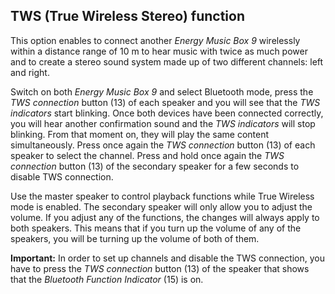 ## TWS (True Wireless Stereo) function

This option enables to connect another *Energy Music Box 9* wirelessly within a distance range of 10 m to hear music with twice as much power and to create a stereo sound system made up of two different channels: left and right. 

Switch on both *Energy Music Box 9* and select Bluetooth mode, press the *TWS connection* button (13) of each speaker and you will see that the *TWS indicators* start blinking. Once both devices have been connected correctly, you will hear another confirmation sound and the *TWS indicators* will stop blinking. From that moment on, they will play the same content simultaneously. Press once again the *TWS connection* button (13) of each speaker to select the channel. Press and hold once again the *TWS connection* button (13) of the secondary speaker for a few seconds to disable TWS connection.

Use the master speaker to control playback functions while True Wireless mode is enabled.  The secondary speaker will only allow you to adjust the volume. If you adjust any of the functions, the changes will always apply to both speakers. This means that if you turn up the volume of any of the speakers, you will be turning up the volume of both of them.

**Important:** In order to set up channels and disable the TWS connection, you have to press the *TWS connection* button (13) of the speaker that shows that the *Bluetooth Function Indicator* (15) is on.
